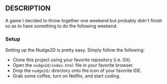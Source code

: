 ## DESCRIPTION

A game I decided to throw together one weekend but probably didn't finish so as to have something to do the following weekend.

### Setup

Setting up the Nudge2D is pretty easy.  Simply follow the following:
* Clone this project using your favorite repository (i.e. Git).
* Open the `nudge2d/index.html` file in your favorite browser.
* Drop the `nudge2d/` directory onto the icon of your favorite IDE.
* Grab some coffee, turn on Netflix, and start coding.
